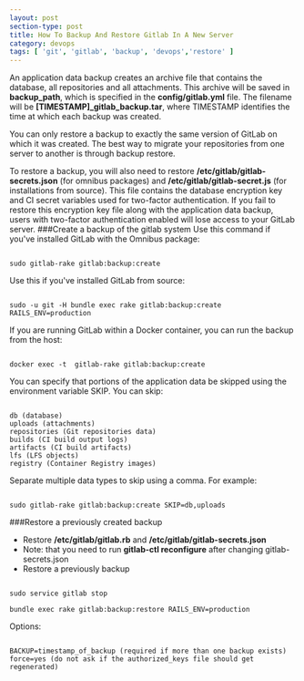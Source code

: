 ```yaml
---
layout: post
section-type: post
title: How To Backup And Restore Gitlab In A New Server
category: devops
tags: [ 'git', 'gitlab', 'backup', 'devops','restore' ]
---
```

An application data backup creates an archive file that contains the database, all repositories and all attachments. This archive will be saved in <strong>backup_path</strong>, which is specified in the <strong>config/gitlab.yml</strong> file. The filename will be <strong>[TIMESTAMP]_gitlab_backup.tar</strong>, where TIMESTAMP identifies the time at which each backup was created.

You can only restore a backup to exactly the same version of GitLab on which it was created. The best way to migrate your repositories from one server to another is through backup restore.

To restore a backup, you will also need to restore <strong>/etc/gitlab/gitlab-secrets.json</strong> (for omnibus packages) and <strong>/etc/gitlab/gitlab-secret.js</strong> (for installations from source). This file contains the database encryption key and CI secret variables used for two-factor authentication. If you fail to restore this encryption key file along with the application data backup, users with two-factor authentication enabled will lose access to your GitLab server.
###Create a backup of the gitlab system
Use this command if you've installed GitLab with the Omnibus package:
<pre><code data-trim class="yaml">
sudo gitlab-rake gitlab:backup:create
</code></pre>
Use this if you've installed GitLab from source:
<pre><code data-trim class="yaml">
sudo -u git -H bundle exec rake gitlab:backup:create RAILS_ENV=production
</code></pre>
If you are running GitLab within a Docker container, you can run the backup from the host:
<pre><code data-trim class="yaml">
docker exec -t <container name> gitlab-rake gitlab:backup:create
</code></pre>
You can specify that portions of the application data be skipped using the environment variable SKIP. You can skip:
<pre><code data-trim class="yaml">
db (database)
uploads (attachments)
repositories (Git repositories data)
builds (CI build output logs)
artifacts (CI build artifacts)
lfs (LFS objects)
registry (Container Registry images)
</code></pre>
Separate multiple data types to skip using a comma. For example:
<pre><code data-trim class="yaml">
sudo gitlab-rake gitlab:backup:create SKIP=db,uploads
</code></pre>

###Restore a previously created backup
- Restore <strong>/etc/gitlab/gitlab.rb</strong> and <strong>/etc/gitlab/gitlab-secrets.json</strong>
- Note: that you need to run <strong>gitlab-ctl reconfigure</strong> after changing gitlab-secrets.json
- Restore a previously backup
<pre><code data-trim class="yaml">
sudo service gitlab stop

bundle exec rake gitlab:backup:restore RAILS_ENV=production
</code></pre>
Options:
<pre><code data-trim class="yaml">
BACKUP=timestamp_of_backup (required if more than one backup exists)
force=yes (do not ask if the authorized_keys file should get regenerated)
</code></pre>